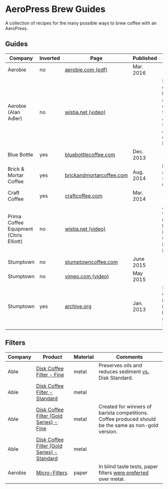 # AeroPress Brew Guides

A collection of recipes for the many possible ways to brew coffee with an AeroPress.

## Guides

Company                | Inverted | Page                            | Published  | Comments
---------------------- | -------- | ------------------------------- | ---------- | --------
Aerobie                | no       | [aerobie.com (pdf)][5]          | Mar. 2016  |
Aerobie (Alan Adler)   | no       | [wistia.net (video)][13]        |            | Similar to the official guide but with additional commentary from AeroPress founder, Alan Adler.  Video created by Prima Coffee.
Blue Bottle            | yes      | [bluebottlecoffee.com][6]       | Dec. 2013  |
Brick & Mortar Coffee  | yes      | [brickandmortarcoffee.com][12]  | Aug. 2014  | Pressing out air before steeping is unique.
Craft Coffee           | yes      | [craftcoffee.com][7]            | Mar. 2014  |
Prima Coffee Equipment (Chris Elliott) | no | [wistia.net (video)][14] | | A simplified version of the recipe used by Jesse Myers (Quills Coffee) in the Big Eastern Brewers Cup.
Stumptown              | no       | [stumptowncoffee.com][8]        | June 2015  |
Stumptown              | no       | [vimeo.com (video)][11]         | May 2015   |
Stumptown              | yes      | [archive.org][9]                | Jan. 2013  | Stumptown originally recommended inverted style, but [switched][10] sometime in 2015.

## Filters

Company | Product                                          | Material | Comments
------- | ------------------------------------------------ | -------- | --------
Able    | [Disk Coffee Filter - Fine][1]                   | metal    | Preserves oils and reduces sediment [vs.](http://ablebrewing.com/blogs/news/6087708-disk-fine-reviews) Disk Standard.
Able    | [Disk Coffee Filter - Standard][1]               | metal    |
Able    | [Disk Coffee Filter (Gold Series) - Fine][2]     | metal    | Created for winners of barista competitions.  Coffee produced should be the same as non-gold version.
Able    | [Disk Coffee Filter (Gold Series) - Standard][2] | metal    |
Aerobie | [Micro-Filters][3]                               | paper    | In blind taste tests, paper filters [were preferred][4] over metal.

[1]: http://ablebrewing.com/products/disk-coffee-filter "Disk Coffee Filter Designed for AeroPress®"
[2]: http://ablebrewing.com/products/gold-disk-coffee-filter-for-aeropress "Gold Disk Coffee Filter Designed for AeroPress®"
[3]: http://www.aerobie.com/product/aeropress/ "The Aerobie® AeroPress® Coffee Maker"
[4]: http://www.aerobie.com/aeropress/faqs/#filter-questions "FAQs for the AeroPress® Coffee Maker - Aerobie, Inc."
[5]: http://www.aerobie.com/wp-content/uploads/2016/03/AeroPress-Instr-English-Rev.-D2.pdf "Getting Started with your AeroPress® Coffee Maker"
[6]: https://bluebottlecoffee.com/preparation-guides/aeropress "AeroPress Brewing Guide - How to Make AeroPress Coffee"
[7]: https://www.craftcoffee.com/how-to-make-coffee/aeropress-brew-guide "Aeropress Brew Guide | Craft Coffee"
[8]: https://www.stumptowncoffee.com/brew-guides/aeropress/ "Brew with AeroPress | Stumptown Coffee Roasters"
[9]: https://web.archive.org/web/20150412190314/http://stumptowncoffee.com/brew-guides/aeropress/ "Aeropress - Stumptown Coffee Roasters"
[10]: https://www.reddit.com/r/Coffee/comments/3i9kev/stumptown_inverted_method/ "Stumptown inverted method. : Coffee"
[11]: https://vimeo.com/126614296 "How to Brew Coffee in an AeroPress on Vimeo"
[12]: http://www.brickandmortarcoffee.com/brewing-guide/aeropress/
[13]: http://fast.wistia.net/embed/iframe/3ebe8ppoq9
[14]: http://fast.wistia.net/embed/iframe/8jvhusg329
